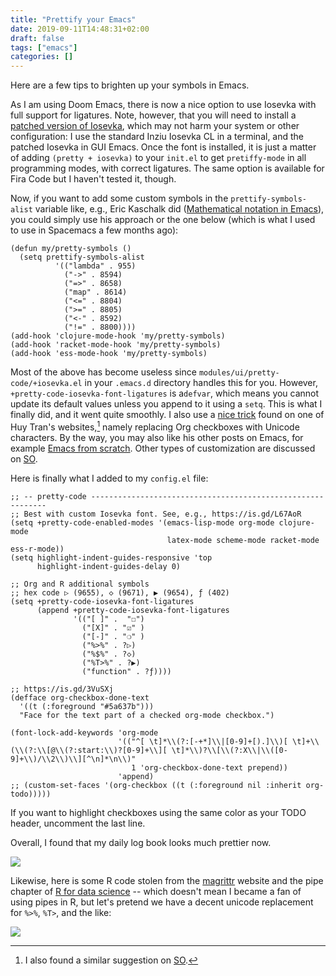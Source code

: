 ```yaml
---
title: "Prettify your Emacs"
date: 2019-09-11T14:48:31+02:00
draft: false
tags: ["emacs"]
categories: []
---
```


Here are a few tips to brighten up your symbols in Emacs.

<!--more-->

As I am using Doom Emacs, there is now a nice option to use Iosevka with full support for ligatures. Note, however, that you will need to install a [patched version of Iosevka](https://github.com/hlissner/doom-emacs/issues/695), which may not harm your system or other configuration: I use the standard Inziu Iosevka CL in a terminal, and the patched Iosevka in GUI Emacs. Once the font is installed, it is just a matter of adding `(pretty + iosevka)` to your `init.el` to get `pretiffy-mode` in all programming modes, with correct ligatures. The same option is available for Fira Code but I haven't tested it, though.

Now, if you want to add some custom symbols in the `prettify-symbols-alist` variable like, e.g., Eric Kaschalk did ([Mathematical notation in Emacs](http://www.modernemacs.com/post/prettify-mode/)), you could simply use his approach or the one below (which is what I used to use in Spacemacs a few months ago):

```Lisp
(defun my/pretty-symbols ()
  (setq prettify-symbols-alist
          '(("lambda" . 955)
            ("->" . 8594)
            ("=>" . 8658)
            ("map" . 8614)
            ("<=" . 8804)
            (">=" . 8805)
            ("<-" . 8592)
            ("!=" . 8800))))
(add-hook 'clojure-mode-hook 'my/pretty-symbols)
(add-hook 'racket-mode-hook 'my/pretty-symbols)
(add-hook 'ess-mode-hook 'my/pretty-symbols)
```

Most of the above has become useless since `modules/ui/pretty-code/+iosevka.el` in your `.emacs.d` directory handles this for you. However, `+pretty-code-iosevka-font-ligatures` is a`defvar`, which means you cannot update its default values unless you append to it using a `setq`. This is what I finally did, and it went quite smoothly. I also use a [nice trick](https://blog.jft.rocks/emacs/unicode-for-orgmode-checkboxes.html) found on one of Huy Tran's websites,[^1] namely replacing Org checkboxes with Unicode characters. By the way, you may also like his other posts on Emacs, for example [Emacs from scratch](https://blog.jft.rocks/emacs/emacs-from-scratch.html). Other types of customization are discussed on [SO](https://emacs.stackexchange.com/a/45304).

Here is finally what I added to my `config.el` file:

```Lisp
;; -- pretty-code ------------------------------------------------------------
;; Best with custom Iosevka font. See, e.g., https://is.gd/L67AoR
(setq +pretty-code-enabled-modes '(emacs-lisp-mode org-mode clojure-mode
                                   latex-mode scheme-mode racket-mode ess-r-mode))
(setq highlight-indent-guides-responsive 'top
      highlight-indent-guides-delay 0)

;; Org and R additional symbols
;; hex code ▷ (9655), ◇ (9671), ▶ (9654), ƒ (402)
(setq +pretty-code-iosevka-font-ligatures
      (append +pretty-code-iosevka-font-ligatures
              '(("[ ]" .  "☐")
                ("[X]" . "☑" )
                ("[-]" . "❍" )
                ("%>%" . ?▷)
                ("%$%" . ?◇)
                ("%T>%" . ?▶)
                ("function" . ?ƒ))))

;; https://is.gd/3VuSXj
(defface org-checkbox-done-text
  '((t (:foreground "#5a637b")))
  "Face for the text part of a checked org-mode checkbox.")

(font-lock-add-keywords 'org-mode
                        '(("^[ \t]*\\(?:[-+*]\\|[0-9]+[).]\\)[ \t]+\\(\\(?:\\[@\\(?:start:\\)?[0-9]+\\][ \t]*\\)?\\[\\(?:X\\|\\([0-9]+\\)/\\2\\)\\][^\n]*\n\\)"
                           1 'org-checkbox-done-text prepend))
                        'append)
;; (custom-set-faces '(org-checkbox ((t (:foreground nil :inherit org-todo)))))
```

If you want to highlight checkboxes using the same color as your TODO header, uncomment the last line.

Overall, I found that my daily log book looks much prettier now.

![](/img/2019-09-11-15-36-04.png)

Likewise, here is some R code stolen from the [magrittr](https://magrittr.tidyverse.org) website and the pipe chapter of [R for data science](https://r4ds.had.co.nz/pipes.html) -- which doesn't mean I became a fan of using pipes in R, but let's pretend we have a decent unicode replacement for `%>%`, `%T>`, and the like:

![](/img/2019-09-11-15-40-16.png)

[^1]: I also found a similar suggestion on [SO](https://emacs.stackexchange.com/a/33402).
